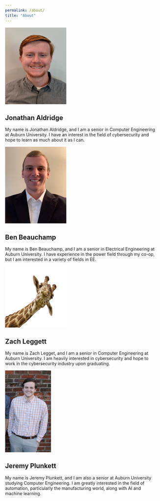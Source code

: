 ```yaml
---
permalink: /about/
title: "About"
---
```

<img src="/assets/images/jon_photo.png" width="200" height="250" >

## Jonathan Aldridge

My name is Jonathan Aldridge, and I am a senior in Computer Engineering at Auburn University. I have an interest in the field of cybersecurity and hope to learn as much about it as I can.

<img src="/assets/images/sr design profile.png" width="200" height="250" >

## Ben Beauchamp

My name is Ben Beauchamp, and I am a senior in Electrical Engineering at Auburn University. I have experience in the power field through my co-op, but I am interested in a variety of fields in EE.

<img src="/assets/images/giraffe.png" width="200" height="200" >

## Zach Leggett

My name is Zach Legget, and I am a senior in Computer Engineering at Auburn University. I am heavily interested in cybersecurity and hope to work in the cybersecurity industry upon graduating.

<img src="/assets/images/Jeremy_Photo2.png" width="150" height="267" >

## Jeremy Plunkett

My name is Jeremy Plunkett, and I am also a senior at Auburn University studying Computer Engineering. I am greatly interested in the field of automation, particularly the manufacturing world, along with AI and machine learning.
